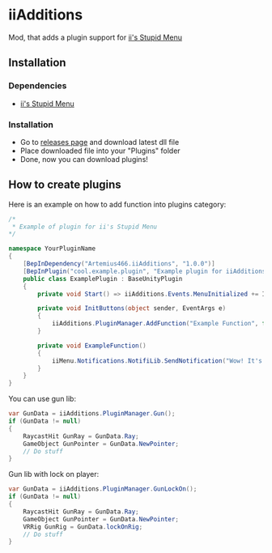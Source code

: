 
# iiAdditions

Mod, that adds a plugin support for [ii's Stupid Menu](https://github.com/iiDk-the-actual/iis.Stupid.Menu)

## Installation

### Dependencies
 - [ii's Stupid Menu](https://github.com/iiDk-the-actual/iis.Stupid.Menu)
### Installation

 - Go to [releases page](https://github.com/artemius466/iiAdditions/releases/latest) and download latest dll file
 - Place downloaded file into your "Plugins" folder
 - Done, now you can download plugins!

## How to create plugins

Here is an example on how to add function into plugins category:

```csharp
/*
 * Example of plugin for ii's Stupid Menu
*/

namespace YourPluginName
{
    [BepInDependency("Artemius466.iiAdditions", "1.0.0")]
    [BepInPlugin("cool.example.plugin", "Example plugin for iiAdditions", "1.0.0")]
    public class ExamplePlugin : BaseUnityPlugin
    {
        private void Start() => iiAdditions.Events.MenuInitialized += InitButtons;

        private void InitButtons(object sender, EventArgs e)
        {
            iiAdditions.PluginManager.AddFunction("Example Function", false, ExampleFunction, "Example tooltip!");
        }

        private void ExampleFunction()
        {
            iiMenu.Notifications.NotifiLib.SendNotification("Wow! It's working!");
        }
    }
}

```

You can use gun lib:

```csharp
var GunData = iiAdditions.PluginManager.Gun();
if (GunData != null) 
{
    RaycastHit GunRay = GunData.Ray;
    GameObject GunPointer = GunData.NewPointer;
    // Do stuff
}
```

Gun lib with lock on player:
```csharp
var GunData = iiAdditions.PluginManager.GunLockOn();
if (GunData != null) 
{
    RaycastHit GunRay = GunData.Ray;
    GameObject GunPointer = GunData.NewPointer;
    VRRig GunRig = GunData.lockOnRig;
    // Do stuff
}
```
